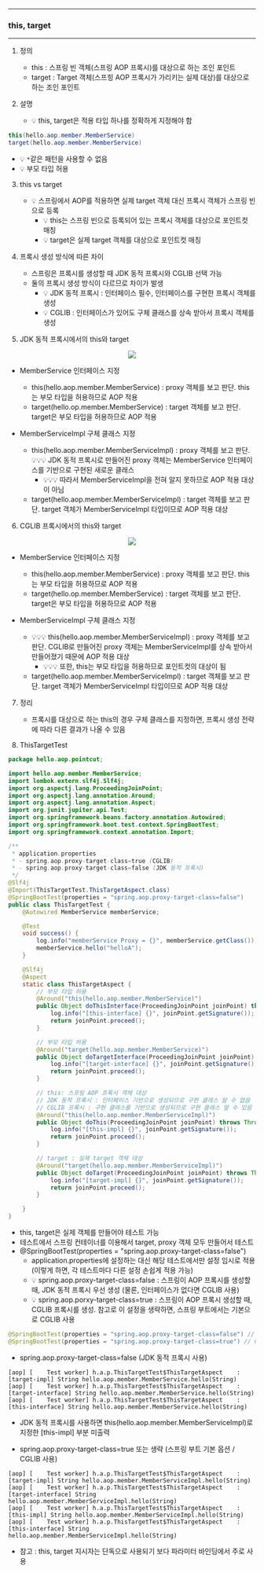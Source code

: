-----
### this, target
-----
1. 정의
   - this : 스프링 빈 객체(스프링 AOP 프록시)를 대상으로 하는 조인 포인트
   - target : Target 객체(스프힝 AOP 프록시가 가리키는 실제 대상)를 대상으로 하는 조인 포인트

2. 설명
   - 💡 this, target은 적용 타입 하나를 정확하게 지정해야 함
```java
this(hello.aop.member.MemberService)
target(hello.aop.member.MemberService)
```
  - 💡 ```*```같은 패턴을 사용할 수 없음
  - 💡 부모 타입 허용

3. this vs target
   - 💡 스프링에서 AOP를 적용하면 실제 target 객체 대신 프록시 객체가 스프링 빈으로 등록
     + 💡 this는 스프링 빈으로 등록되어 있는 프록시 객체를 대상으로 포인트컷 매칭
     + 💡 target은 실제 target 객체를 대상으로 포인트컷 매칭

4. 프록시 생성 방식에 따른 차이
   - 스프링은 프록시를 생성할 때 JDK 동적 프록시와 CGLIB 선택 가능
   - 둘의 프록시 생성 방식이 다르므로 차이가 발생
     + 💡 JDK 동적 프록시 : 인터페이스 필수, 인터페이스를 구현한 프록시 객체를 생성
     + 💡 CGLIB : 인터페이스가 있어도 구체 클래스를 상속 받아서 프록시 객체를 생성

5. JDK 동적 프록시에서의 this와 target
<div align="center">
<img src="https://github.com/user-attachments/assets/1c313887-dffe-4c79-99b7-3553b2512a3d">
</div>

  - MemberService 인터페이스 지정
    + this(hello.aop.member.MemberService) : proxy 객체를 보고 판단. this는 부모 타입을 허용하므로 AOP 적용
    + target(hello.op.member.MemberService) : target 객체를 보고 판단. target은 부모 타입을 허용하므로 AOP 적용

  - MemberServiceImpl 구체 클래스 지정
    + this(hello.aop.member.MemberServiceImpl) : proxy 객체를 보고 판단. 💡💡💡 JDK 동적 프록시로 만들어진 proxy 객체는 MemberService 인터페이스를 기반으로 구현된 새로운 클래스
       * 💡💡💡 따라서 MemberServiceImpl을 전혀 알지 못하므로 AOP 적용 대상이 아님
    + target(hello.aop.member.MemberServiceImpl) : target 객체를 보고 판단. target 객체가 MemberServiceImpl 타입이므로 AOP 적용 대상

6. CGLIB 프록시에서의 this와 target
<div align="center">
<img src="https://github.com/user-attachments/assets/fa1a9e86-faef-40c7-86dd-cf82f8805b66">
</div>

  - MemberService 인터페이스 지정
    + this(hello.aop.member.MemberService) : proxy 객체를 보고 판단. this는 부모 타입을 허용하므로 AOP 적용
    + target(hello.op.member.MemberService) : target 객체를 보고 판단. target은 부모 타입을 허용하므로 AOP 적용

  - MemberServiceImpl 구체 클래스 지정
    + 💡💡💡 this(hello.aop.member.MemberServiceImpl) : proxy 객체를 보고 판단. CGLIB로 만들어진 proxy 객체는 MemberServiceImpl를 상속 받아서 만들어졌기 때문에 AOP 적용 대상
      * 💡💡💡 또한, this는 부모 타입을 허용하므로 포인트컷의 대상이 됨
    + target(hello.aop.member.MemberServiceImpl) : target 객체를 보고 판단. target 객체가 MemberServiceImpl 타입이므로 AOP 적용 대상

7. 정리
    - 프록시를 대상으로 하는 this의 경우 구체 클래스를 지정하면, 프록시 생성 전략에 따라 다른 결과가 나올 수 있음

8. ThisTargetTest
```java
package hello.aop.pointcut;

import hello.aop.member.MemberService;
import lombok.extern.slf4j.Slf4j;
import org.aspectj.lang.ProceedingJoinPoint;
import org.aspectj.lang.annotation.Around;
import org.aspectj.lang.annotation.Aspect;
import org.junit.jupiter.api.Test;
import org.springframework.beans.factory.annotation.Autowired;
import org.springframework.boot.test.context.SpringBootTest;
import org.springframework.context.annotation.Import;

/**
 * application.properties
 * - spring.aop.proxy-target-class=true (CGLIB)
 * - spring.aop.proxy-target-class=false (JDK 동적 프록시)
 */
@Slf4j
@Import(ThisTargetTest.ThisTargetAspect.class)
@SpringBootTest(properties = "spring.aop.proxy-target-class=false")
public class ThisTargetTest {
    @Autowired MemberService memberService;

    @Test
    void success() {
        log.info("memberService Proxy = {}", memberService.getClass());
        memberService.hello("helloA");
    }

    @Slf4j
    @Aspect
    static class ThisTargetAspect {
        // 부모 타입 허용
        @Around("this(hello.aop.member.MemberService)")
        public Object doThisInterface(ProceedingJoinPoint joinPoint) throws Throwable {
            log.info("[this-interface] {}", joinPoint.getSignature());
            return joinPoint.proceed();
        }

        // 부모 타입 허용
        @Around("target(hello.aop.member.MemberService)")
        public Object doTargetInterface(ProceedingJoinPoint joinPoint) throws Throwable {
            log.info("[target-interface] {}", joinPoint.getSignature());
            return joinPoint.proceed();
        }

        // this: 스프링 AOP 프록시 객체 대상
        // JDK 동적 프록시 : 인터페이스 기반으로 생성되므로 구현 클래스 알 수 없음
        // CGLIB 프록시 : 구현 클래스를 기반으로 생성되므로 구현 클래스 알 수 있음
        @Around("this(hello.aop.member.MemberServiceImpl)")
        public Object doThis(ProceedingJoinPoint joinPoint) throws Throwable {
            log.info("[this-impl] {}", joinPoint.getSignature());
            return joinPoint.proceed();
        }

        // target : 실제 target 객체 대상
        @Around("target(hello.aop.member.MemberServiceImpl)")
        public Object doTarget(ProceedingJoinPoint joinPoint) throws Throwable {
            log.info("[target-impl] {}", joinPoint.getSignature());
            return joinPoint.proceed();
        }

    }
}
```
  - this, target은 실제 객체를 만들어야 테스트 가능
  - 테스트에서 스프링 컨테이너를 이용해서 target, proxy 객체 모두 만들어서 테스트
  - @SpringBootTest(properties = "spring.aop.proxy-target-class=false")
    + application.properties에 설정하는 대신 해당 테스트에서만 설정 임시로 적용 (이렇게 하면, 각 테스트마다 다른 설정 손쉽게 적용 가능)
    + 💡 spring.aop.proxy-target-class=false : 스프링이 AOP 프록시를 생성할 때, JDK 동적 프록시 우선 생성 (물론, 인터페이스가 없다면 CGLIB 사용)
    + 💡 spring.aop.porxy-target-class=true : 스프링이 AOP 프록시 생성할 때, CGLIB 프록시를 생성. 참고로 이 설정을 생략하면, 스프링 부트에서는 기본으로 CGLIB 사용
```java
@SpringBootTest(properties = "spring.aop.proxy-target-class=false") // JDK 동적 프록시
@SpringBootTest(properties = "spring.aop.proxy-target-class=true") // CGLIB
```

  - spring.aop.proxy-target-class=false (JDK 동적 프록시 사용)
```
[aop] [    Test worker] h.a.p.ThisTargetTest$ThisTargetAspect    : [target-impl] String hello.aop.member.MemberService.hello(String)
[aop] [    Test worker] h.a.p.ThisTargetTest$ThisTargetAspect    : [target-interface] String hello.aop.member.MemberService.hello(String)
[aop] [    Test worker] h.a.p.ThisTargetTest$ThisTargetAspect    : [this-interface] String hello.aop.member.MemberService.hello(String)
```
  - JDK 동적 프록시를 사용하면 this(hello.aop.member.MemberServiceImpl)로 지정한 [this-impl] 부분 미출력
    
  - spring.aop.proxy-target-class=true 또는 생략 (스프링 부트 기본 옵션 / CGLIB 사용)
```
[aop] [    Test worker] h.a.p.ThisTargetTest$ThisTargetAspect    : [target-impl] String hello.aop.member.MemberServiceImpl.hello(String)
[aop] [    Test worker] h.a.p.ThisTargetTest$ThisTargetAspect    : [target-interface] String hello.aop.member.MemberServiceImpl.hello(String)
[aop] [    Test worker] h.a.p.ThisTargetTest$ThisTargetAspect    : [this-impl] String hello.aop.member.MemberServiceImpl.hello(String)
[aop] [    Test worker] h.a.p.ThisTargetTest$ThisTargetAspect    : [this-interface] String hello.aop.member.MemberServiceImpl.hello(String)
```
  - 참고 : this, target 지시자는 단독으로 사용되기 보다 파라미터 바인딩에서 주로 사용
